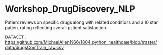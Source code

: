 # Workshop_DrugDiscovery_NLP
Patient reviews on specific drugs along with related conditions and a 10 star patient rating reflecting overall patient satisfaction.

DATASET : https://github.com/MichaelAllen1966/1804_python_healthcare/blob/master/data/drugsComTrain_raw.csv

